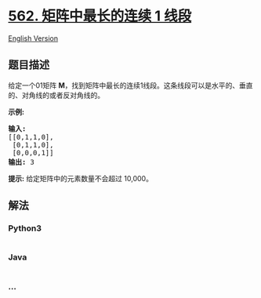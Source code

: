 # [562. 矩阵中最长的连续 1 线段](https://leetcode-cn.com/problems/longest-line-of-consecutive-one-in-matrix)

[English Version](/solution/0500-0599/0562.Longest%20Line%20of%20Consecutive%20One%20in%20Matrix/README_EN.md)

## 题目描述

<!-- 这里写题目描述 -->

<p>给定一个01矩阵 <strong>M</strong>，找到矩阵中最长的连续1线段。这条线段可以是水平的、垂直的、对角线的或者反对角线的。</p>

<p><strong>示例:</strong></p>

<pre><strong>输入:</strong>
[[0,1,1,0],
 [0,1,1,0],
 [0,0,0,1]]
<strong>输出:</strong> 3
</pre>

<p><strong>提示:</strong> 给定矩阵中的元素数量不会超过 10,000。</p>

## 解法

<!-- 这里可写通用的实现逻辑 -->

<!-- tabs:start -->

### **Python3**

<!-- 这里可写当前语言的特殊实现逻辑 -->

```python

```

### **Java**

<!-- 这里可写当前语言的特殊实现逻辑 -->

```java

```

### **...**

```

```

<!-- tabs:end -->
